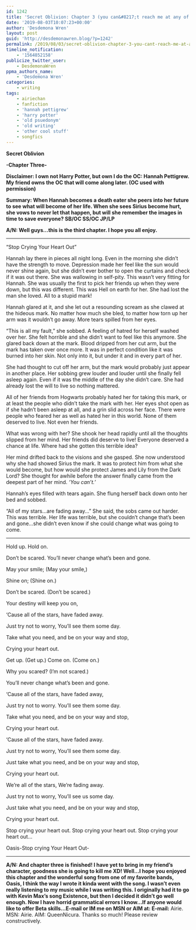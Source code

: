 ```yaml
---
id: 1242
title: 'Secret Oblivion: Chapter 3 (you can&#8217;t reach me at any of those email addresses anymore)'
date: '2019-08-03T10:07:23+00:00'
author: 'Desdemona Wren'
layout: post
guid: 'http://desdemonawren.blog/?p=1242'
permalink: /2019/08/03/secret-oblivion-chapter-3-you-cant-reach-me-at-any-of-those-email-addresses-anymore/
timeline_notification:
    - '1564852158'
publicize_twitter_user:
    - DesdemonaWren
ppma_authors_name:
    - 'Desdemona Wren'
categories:
    - writing
tags:
    - airiechan
    - fanfiction
    - 'hannah pettigrew'
    - 'harry potter'
    - 'old psuedonym'
    - 'old writing'
    - 'other cool stuff'
    - songfics
---
```


**Secret Oblivion**

**-Chapter Three-**

**Disclaimer: I own not Harry Potter, but own I do the OC: Hannah Pettigrew. My friend owns the OC that will come along later. (OC used with permission)**

**Summary: When Hannah becomes a death eater she peers into her future to see what will become of her life. When she sees Sirius become hurt, she vows to never let that happen, but will she remember the images in time to save everyone? SB/OC SS/OC JP/LP**

**A/N: Well guys…this is the third chapter. I hope you all enjoy.**

- - - - - -

“Stop Crying Your Heart Out”

Hannah lay there in pieces all night long. Even in the morning she didn’t have the strength to move. Depression made her feel like the sun would never shine again, but she didn’t ever bother to open the curtains and check if it was out there. She was wallowing in self-pity. This wasn’t very fitting for Hannah. She was usually the first to pick her friends up when they were down, but this was different. This was Hell on earth for her. She had lost the man she loved. All to a stupid mark!

Hannah glared at it, and she let out a resounding scream as she clawed at the hideous mark. No matter how much she bled, to matter how torn up her arm was it wouldn’t go away. More tears spilled from her eyes.

“This is all my fault,” she sobbed. A feeling of hatred for herself washed over her. She felt horrible and she didn’t want to feel like this anymore. She glared back down at the mark. Blood dripped from her cut arm, but the mark has taken over once more. It was in perfect condition like it was burned into her skin. Not only into it, but under it and in every part of her.

She had thought to cut off her arm, but the mark would probably just appear in another place. Her sobbing grew louder and louder until she finally fell asleep again. Even if it was the middle of the day she didn’t care. She had already lost the will to live so nothing mattered.

All of her friends from Hogwarts probably hated her for taking this mark, or at least the people who didn’t take the mark with her. Her eyes shot open as if she hadn’t been asleep at all, and a grin slid across her face. There were people who feared her as well as hated her in this world. None of them deserved to live. Not even her friends.

What was wrong with her? She shook her head rapidly until all the thoughts slipped from her mind. Her friends did deserve to live! Everyone deserved a chance at life. Where had she gotten this terrible idea?

Her mind drifted back to the visions and she gasped. She now understood why she had showed Sirius the mark. It was to protect him from what she would become, but how would she protect James and Lily from the Dark Lord? She thought for awhile before the answer finally came from the deepest part of her mind. *‘You can’t.’*

Hannah’s eyes filled with tears again. She flung herself back down onto her bed and sobbed.

“All of my stars…are fading away…” She said, the sobs came out harder. This was terrible. Her life was terrible, but she couldn’t change that’s been and gone…she didn’t even know if she could change what was going to come.

- - - - - -

Hold up. Hold on.

Don’t be scared. You’ll never change what’s been and gone.

May your smile; (May your smile,)

Shine on; (Shine on.)

Don’t be scared. (Don’t be scared.)

Your destiny will keep you on,

‘Cause all of the stars, have faded away.

Just try not to worry, You’ll see them some day.

Take what you need, and be on your way and stop,

Crying your heart out.

Get up. (Get up.) Come on. (Come on.)

Why you scared? (I’m not scared.)

You’ll never change what’s been and gone.

‘Cause all of the stars, have faded away,

Just try not to worry. You’ll see them some day.

Take what you need, and be on your way and stop,

Crying your heart out.

‘Cause all of the stars, have faded away.

Just try not to worry, You’ll see them some day.

Just take what you need, and be on your way and stop,

Crying your heart out.

We’re all of the stars, We’re fading away.

Just try not to worry, You’ll see us some day.

Just take what you need, and be on your way and stop,

Crying your heart out.

Stop crying your heart out. Stop crying your heart out. Stop crying your heart out…

Oasis-Stop crying Your Heart Out-

- - - - - -

**A/N: And chapter three is finished! I have yet to bring in my friend’s character, goodness she is going to kill me XD! Well…I hope you enjoyed this chapter and the wonderful song from one of my favorite bands, Oasis, I think the way I wrote it kinda went with the song. I wasn’t even really listening to my music while I was writing this. I originally had it to go with Kevin Max’s song Existence, but then I decided it didn’t go well enough. Now I have horrid grammatical errors I know…If anyone would like to offer Beta skills…E-mail or IM me on MSN or AIM at: E-mail:** Airie. MSN: Airie. AIM: QueenNicura. Thanks so much! Please review constructively.